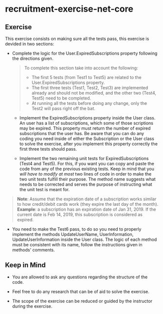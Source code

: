 # recruitment-exercise-net-core

## Exercise

This exercise consists on making sure all the tests pass, this exercise is devided in two sections:

- Complete the logic for the User.ExpiredSubscriptions property following the directions given.
	>To complete this section take into account the following:
	> - The first 5 tests (from Test1 to Test5) are related to the User.ExpiredSubscriptions property.
	> - The first three tests (Test1, Test2, Test3) are implemented already and should not be modified, and the other two (Test4, Test5) need to be completed.
	> - At running all the tests before doing any change, only the Test2 will pass right off the bat.

	- Implement the ExpiredSubscriptions property inside the User class. An user has a list of subscriptions, which some of those scriptions may be expired. This property must return the number of expired subscriptions that the user has. Be aware that you can do any coding you need inside of either the Subscription or the User class to solve the exercise, after you implement this property correctly the first three tests should pass.

	- Implement the two remaining unit tests for ExpiredSubscriptions (Test4 and Test5). For this, if you want you can copy and paste the code from any of the previous existing tests. Keep in mind that you *will have to modify at most* two lines of code in order to make the two unit tests fulfill their purpose. The method name suggests what needs to be corrected and serves the purpose of instructing what the unit test is meant for.

> **Note**: Assume that the expiration date of a subscription works similar to how credit/debit cards work (they expire the last day of the month).
	**Example**: a subscription has an expiration date of Jan 31, 2019. If the current date is Feb 14, 2019, this subscription is considered as expired.

- You need to make the Test6 pass, to do so you need to properly implement the methods UpdateUserName, UserInformation, UpdateUserInformation inside the User class. 
	The logic of each method must be consistent with its name, follow the instructions given in methods' comments.

## Keep in Mind
- You are allowed to ask any questions regarding the structure of the code.

- Feel free to do any research that can be of aid to solve the exercise.

- The scope of the exercise can be reduced or guided by the instructor during the exercise.